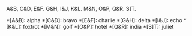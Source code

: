 A&B, C&D, E&F.
G\&H, I\&J, K\&L.
M&amp;N, O&amp;P, Q&amp;R.
S]T.

*[A&B]: alpha
*[C\&D]: bravo
*[E&amp;F]: charlie
*[G&H]: delta
*[I\&J]: echo
*[K&amp;L]: foxtrot
*[M&N]: golf
*[O\&P]: hotel
*[Q&amp;R]: india
*[S\]T]: juliet
